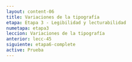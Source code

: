 ```yaml
---
layout: content-06
title: Variaciones de la tipografía
etapa: Etapa 3 - Legibilidad y lecturabilidad
numetapa: etapa3
leccion: Variaciones de la tipografía
anterior: lecc-45
siguiente: etapa6-complete
active: Prueba
---
```


<div class="col-md-4 extracto">

</div>

<div class="col-md-8">

	

</div>